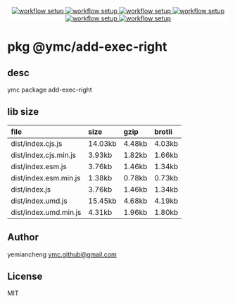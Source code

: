 <p align="center" style="background:white;">
<!-- github workflow stat:s -->
<!-- one line and center  -->
  <a href="https://github.com/YMC-GitHub">
    <img alt="workflow setup" src="https://img.shields.io/static/v1?label=pkg&message=done&color=ff69b4&style=flat-square" />
  </a>
  <a href="https://github.com/YMC-GitHub">
    <img alt="workflow setup" src="https://img.shields.io/static/v1?label=cod&message=done&color=ff69b4&style=flat-square" />
  </a>
    <a href="https://github.com/YMC-GitHub">
    <img alt="workflow setup" src="https://img.shields.io/static/v1?label=dep&message=done&color=ff69b4&style=flat-square" />
  </a>
  <a href="https://github.com/YMC-GitHub">
    <img alt="workflow setup" src="https://img.shields.io/static/v1?label=lin&message=passing&color=ff69b4&style=flat-square" />
  </a>
    <a href="https://github.com/YMC-GitHub">
    <img alt="workflow setup" src="https://img.shields.io/static/v1?label=tes&message={tes_state}&color=ff69b4&style=flat-square" />
  </a>
      <a href="https://github.com/YMC-GitHub">
    <img alt="workflow setup" src="https://img.shields.io/static/v1?label=pro&message=done&color=ff69b4&style=flat-square" />
  </a>


  <!-- https://img.shields.io/badge/<LABEL>-<MESSAGE>-<COLOR> -->
  <!-- https://img.shields.io/static/v1?label=<LABEL>&message=<MESSAGE>&color=<COLOR> -->
<!-- github workflow stat:e -->
</p>

# pkg @ymc/add-exec-right

## desc
ymc package add-exec-right

## lib size  
file | size | gzip | brotli
:---- | :---- | :---- | :----
dist/index.cjs.js | 14.03kb | 4.48kb | 4.03kb
dist/index.cjs.min.js | 3.93kb | 1.82kb | 1.66kb
dist/index.esm.js | 3.76kb | 1.46kb | 1.34kb
dist/index.esm.min.js | 1.38kb | 0.78kb | 0.73kb
dist/index.js | 3.76kb | 1.46kb | 1.34kb
dist/index.umd.js | 15.45kb | 4.68kb | 4.19kb
dist/index.umd.min.js | 4.31kb | 1.96kb | 1.80kb

## Author
yemiancheng <ymc.github@gmail.com>

## License
MIT